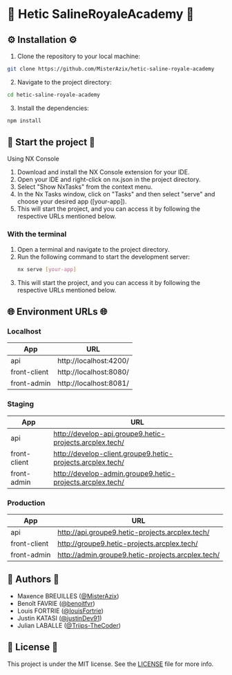 # 🎵 Hetic SalineRoyaleAcademy 🎼

## ⚙️ Installation ⚙️

1. Clone the repository to your local machine:

```bash
git clone https://github.com/MisterAzix/hetic-saline-royale-academy
```

2. Navigate to the project directory:

```bash
cd hetic-saline-royale-academy
```

3. Install the dependencies:

```bash
npm install
```

## 🚀 Start the project 🚀

Using NX Console

1. Download and install the NX Console extension for your IDE.
2. Open your IDE and right-click on nx.json in the project directory.
3. Select "Show NxTasks" from the context menu.
4. In the Nx Tasks window, click on "Tasks" and then select "serve" and choose your desired app ([your-app]).
5. This will start the project, and you can access it by following the respective URLs mentioned below.

### With the terminal

1. Open a terminal and navigate to the project directory.
2. Run the following command to start the development server:
   ```bash
   nx serve [your-app]
   ```
3. This will start the project, and you can access it by following the respective URLs mentioned below.

## 🌐 Environment URLs 🌐

### Localhost

| App          | URL                    |
| ------------ | ---------------------- |
| api          | http://localhost:4200/ |
| front-client | http://localhost:8080/ |
| front-admin  | http://localhost:8081/ |

### Staging

| App          | URL                                                        |
| ------------ | ---------------------------------------------------------- |
| api          | http://develop-api.groupe9.hetic-projects.arcplex.tech/    |
| front-client | http://develop-client.groupe9.hetic-projects.arcplex.tech/ |
| front-admin  | http://develop-admin.groupe9.hetic-projects.arcplex.tech/  |

### Production

| App          | URL                                               |
| ------------ | ------------------------------------------------- |
| api          | http://api.groupe9.hetic-projects.arcplex.tech/   |
| front-client | http://groupe9.hetic-projects.arcplex.tech/       |
| front-admin  | http://admin.groupe9.hetic-projects.arcplex.tech/ |

## 👤️ Authors 👤

- Maxence BREUILLES ([@MisterAzix](https://github.com/MisterAzix))<br />
- Benoît FAVRIE ([@benoitfvr](https://github.com/benoitfvr))<br />
- Louis FORTRIE ([@louisFortrie](https://github.com/louisFortrie))<br />
- Justin KATASI ([@justinDev91](https://github.com/justinDev91))<br />
- Julian LABALLE ([@Triips-TheCoder](https://github.com/Triips-TheCoder))

## 📝 License 📝

This project is under the MIT license. See the [LICENSE](LICENSE) file for more info.
